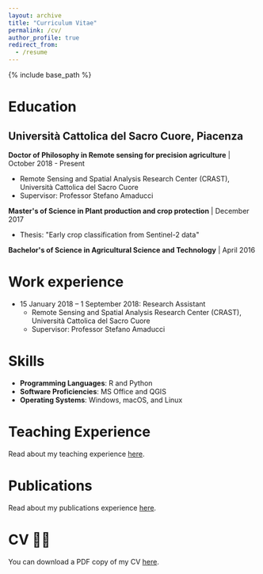 ```yaml
---
layout: archive
title: "Curriculum Vitae"
permalink: /cv/
author_profile: true
redirect_from:
  - /resume
---
```


{% include base_path %}

Education
======
## Università Cattolica del Sacro Cuore, Piacenza
**Doctor of Philosophy in Remote sensing for precision agriculture** | October 2018 - Present
  * Remote Sensing and Spatial Analysis Research Center (CRAST), Università Cattolica del Sacro Cuore
  * Supervisor: Professor Stefano Amaducci

**Master's of Science in Plant production and crop protection** | December 2017
  * Thesis: "Early crop classification from Sentinel-2 data"

**Bachelor's of Science in Agricultural Science and Technology** | April 2016


Work experience
======
* 15 January 2018 – 1 September 2018: Research Assistant
  * Remote Sensing and Spatial Analysis Research Center (CRAST), Università Cattolica del Sacro Cuore
  * Supervisor: Professor Stefano Amaducci


# Skills
* **Programming Languages**: R and Python
* **Software Proficiencies**: MS Office and QGIS
* **Operating Systems**: Windows, macOS, and Linux

# Teaching Experience
Read about my teaching experience [here](/teaching).


Publications
======
Read about my publications experience [here](/publications).


  
[//]: # (<iframe src="/files/CV_MicheleCroci.pdf" width="100%" height="500" frameborder="no" border="0" marginwidth="0" marginheight="0"></iframe>)
 
 
CV 👨‍💻
======
You can download a PDF copy of my CV [here](/files/CV_MicheleCroci.pdf).
